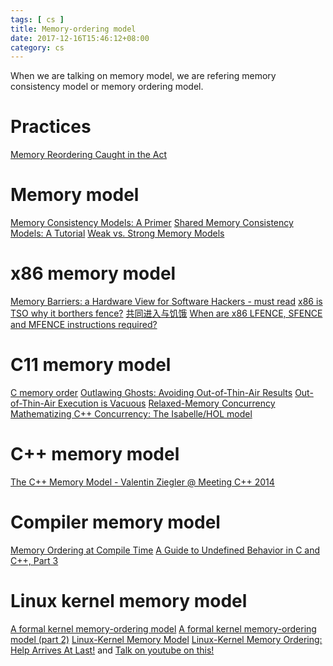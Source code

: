 ```yaml
---
tags: [ cs ] 
title: Memory-ordering model
date: 2017-12-16T15:46:12+08:00 
category: cs
---
```


When we are talking on memory model, we are refering memory consistency model or memory ordering model.

[0]: http://www.hpl.hp.com/techreports/Compaq-DEC/WRL-95-7.pdf
[1]: http://preshing.com/20120930/weak-vs-strong-memory-models/
[4]: https://bartoszmilewski.com/2008/11/05/who-ordered-memory-fences-on-an-x86/
[5]: http://preshing.com/20120515/memory-reordering-caught-in-the-act/
[6]: http://en.cppreference.com/w/c/atomic/memory_order
[7]: https://stackoverflow.com/questions/27595595/when-are-x86-lfence-sfence-and-mfence-instructions-required
[8]: http://www.rdrop.com/users/paulmck/scalability/paper/whymb.2010.06.07c.pdf
[9]: http://preshing.com/20120625/memory-ordering-at-compile-time/
[10]: https://blog.regehr.org/archives/232

[11]: http://www.cl.cam.ac.uk/~pes20/weakmemory/
[12]: https://lwn.net/Articles/718628/
[13]: http://www.open-std.org/jtc1/sc22/wg21/docs/papers/2015/n4374.html
[14]: http://events.linuxfoundation.org/sites/events/files/slides/LinuxMM.2016.09.19a.LCE_.pdf
[15]: https://www.youtube.com/watch?v=ULFytshTvIY
[16]: https://lwn.net/Articles/720550/
[17]: https://www.cl.cam.ac.uk/~pes20/cpp/model.pdf
[18]: http://www.open-std.org/jtc1/sc22/wg21/docs/papers/2015/n4375.html
[19]: https://static.googleusercontent.com/media/research.google.com/en//pubs/archive/42967.pdf
[20]: https://homes.cs.washington.edu/~bornholt/post/memory-models.html#fn:lamport

# Practices
[Memory Reordering Caught in the Act][5]


# Memory model
[Memory Consistency Models: A Primer][20]
[Shared Memory Consistency Models: A Tutorial][0]
[Weak vs. Strong Memory Models][1]

# x86 memory model
[Memory Barriers: a Hardware View for Software Hackers - must read][8]
[x86 is TSO why it borthers fence?][4]
[共同进入与饥饿](https://www.cnblogs.com/caidi/p/6708789.html)
[When are x86 LFENCE, SFENCE and MFENCE instructions required?][7]

# C11 memory model
[C memory order][6]
[Outlawing Ghosts: Avoiding Out-of-Thin-Air Results][19]
[Out-of-Thin-Air Execution is Vacuous][18]
[Relaxed-Memory Concurrency][11]
[Mathematizing C++ Concurrency: The Isabelle/HOL model][17]

# C++ memory model
[The C++ Memory Model - Valentin Ziegler @ Meeting C++ 2014](https://www.youtube.com/watch?v=gpsz8sc6mNU)

# Compiler memory model
[Memory Ordering at Compile Time][9]
[A Guide to Undefined Behavior in C and C++, Part 3][10]

# Linux kernel memory model
[A formal kernel memory-ordering model][12]
[A formal kernel memory-ordering model (part 2)][16]
[Linux-Kernel Memory Model][13]
[Linux-Kernel Memory Ordering: Help Arrives At Last!][14] and [Talk on youtube on this!][15]

